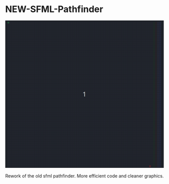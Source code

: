 # NEW-SFML-Pathfinder

![](https://github.com/ewerae/NEW-SFML-Pathfinder/blob/main/astar.gif)


Rework of the old sfml pathfinder. More efficient code and cleaner graphics.

